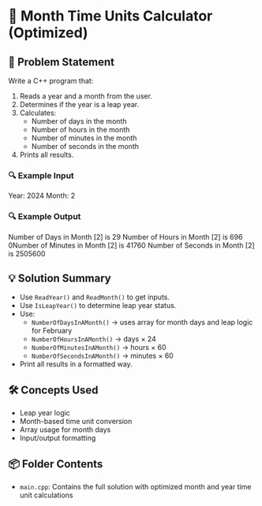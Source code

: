 # 📆 Month Time Units Calculator (Optimized)

## 🧩 Problem Statement
Write a C++ program that:
1. Reads a year and a month from the user.
2. Determines if the year is a leap year.
3. Calculates:
   - Number of days in the month
   - Number of hours in the month
   - Number of minutes in the month
   - Number of seconds in the month
4. Prints all results.

### 🔍 Example Input

Year: 2024 
Month: 2

### 🔍 Example Output
Number of Days in Month [2] is 29 
Number of Hours in Month [2] is 696 
0Number of Minutes in Month [2] is 41760 
Number of Seconds in Month [2] is 2505600
## 💡 Solution Summary
- Use `ReadYear()` and `ReadMonth()` to get inputs.
- Use `IsLeapYear()` to determine leap year status.
- Use:
  - `NumberOfDaysInAMonth()` → uses array for month days and leap logic for February
  - `NumberOfHoursInAMonth()` → days × 24
  - `NumberOfMinutesInAMonth()` → hours × 60
  - `NumberOfSecondsInAMonth()` → minutes × 60
- Print all results in a formatted way.


## 🛠️ Concepts Used
- Leap year logic
- Month-based time unit conversion
- Array usage for month days
- Input/output formatting

## 📦 Folder Contents
- `main.cpp`: Contains the full solution with optimized month and year time unit calculations

